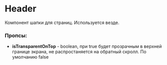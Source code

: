 # Header

Компонент шапки для страниц. Используется везде.

### Пропсы:

- **isTransparentOnTop** - boolean, при true будет прозрачным в верхней границе экрана, не распростаняется на обратный скролл. По умолчанию false
